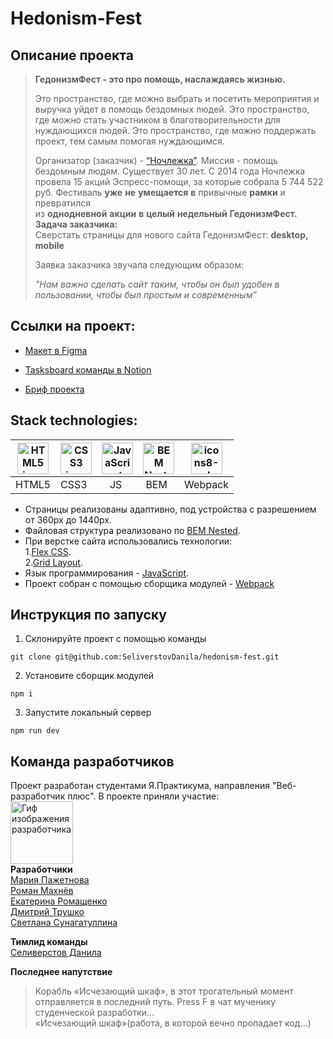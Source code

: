 # Hedonism-Fest

## Описание проекта
>**ГедонизмФест - это про помощь, наслаждаясь жизнью.**
>
> Это пространство, где можно выбрать и посетить мероприятия и выручка уйдет в помощь бездомных людей. 
> Это пространство, где можно стать участником в благотворительности для нуждающихся людей. 
> Это пространство, где можно поддержать проект, тем самым помогая нуждающимся.
>
> Организатор (заказчик) - [“Ночлежка”](https://moscow.homeless.ru/).
> Миссия - помощь бездомным людям. Существует 30 лет.
> С 2014 года Ночлежка провела 15 акций Эспресс-помощи, за которые собрала 5 744 522 руб. 
> Фестиваль **уже** **не** **умещается** **в** привычные **рамки** и превратился из **однодневной** **акции** **в** **целый** **недельный** **ГедонизмФест.**  
>**Задача заказчика:**  
>Сверстать страницы для нового сайта ГедонизмФест: **desktop, mobile**
>
>Заявка заказчика звучала следующим образом:
>
>*"Нам важно сделать сайт таким, чтобы он был удобен в пользовании, чтобы был простым и современным”*
## Ссылки на проект:

* [Макет в Figma](https://www.figma.com/file/c3aY4aPf79ICMTqoC4AKLo/%D0%9D%D0%BE%D1%87%D0%BB%D0%B5%D0%B6%D0%BA%D0%B0-(Polished)?node-id=1990%3A9667&mode=dev)

* [Tasksboard команды в Notion](https://www.notion.so/praktikum/4-52d0e8c824ce47c58488a358bd4a68d5)

* [Бриф проекта](https://www.notion.so/praktikum/e00621ea66de465ca2e38149bb322ab4)

## Stack technologies:
<a href="https://htmlbook.ru/html5"><img src="https://i.ibb.co/gtQd9YB/free-icon-html-5-5968267.png" width="50" height="50" alt = "HTML5 icon"> |  </a><a href="https://htmlbook.ru/css3"><img src="https://i.ibb.co/0ZFNwk7/free-icon-css-3-5968242.png" width="50" height="50" alt = "CSS3 icon"></a> |  <a href="https://developer.mozilla.org/en-US/docs/Web/JavaScript"><img src="https://i.ibb.co/XW2SHkT/free-icon-js-5968292.png" width="50" height="50" alt = "JavaScript icon"></a> |  <a href="https://ru.bem.info/methodology/filestructure/"><img src="https://i.ibb.co/tpVfDYS/bem-icon-132559.png" width="50" height="50" alt = "BEM Nested icon"></a> |  <a href="https://webpack.js.org/"><img src="https://i.ibb.co/7CqRLMX/icons8-webpack-64.png" alt="icons8-webpack-64" width="50" height="50" alt = "Webpack icon"></a>
| --- | --- | --- | --- | --- |
| HTML5 | CSS3 | &nbsp;&nbsp;&nbsp;JS |&nbsp;BEM | Webpack |

* Страницы реализованы адаптивно, под устройства с разрешением от 360px до 1440px.
* Файловая структура реализовано по [BEM Nested](https://ru.bem.info/methodology/filestructure/).
* При верстке сайта использовались технологии:  
1.[Flex CSS](https://developer.mozilla.org/ru/docs/Web/CSS/flex).  
2.[Grid Layout](https://developer.mozilla.org/en-US/docs/Web/CSS/CSS_grid_layout/Basic_concepts_of_grid_layout).
* Язык программирования - [JavaScript](https://developer.mozilla.org/ru/docs/Web/JavaScript).
* Проект собран с помощью сборщика модулей - [Webpack](https://webpack.js.org/)

## Инструкция по запуску
1. Склонируйте проект с помощью команды

```shell
git clone git@github.com:SeliverstovDanila/hedonism-fest.git
```

2. Установите сборщик модулей

```shell
npm i
```

3. Запустите локальный сервер
```shell
npm run dev
```

## Команда разработчиков
Проект разработан студентами Я.Практикума, направления "Веб-разработчик плюс". В проекте приняли участие:  
<img src="https://media.giphy.com/media/v1.Y2lkPTc5MGI3NjExMnVnYWw1NWlwNnFmemgwbjBzamZucjIyYXhtd2w5NnU1YW1yNTR3ZSZlcD12MV9pbnRlcm5hbF9naWZfYnlfaWQmY3Q9cw/M9gbBd9nbDrOTu1Mqx/giphy.gif" width="100" height="100" alt = "Гиф изображения разработчика"/>  
**Разработчики**  
[Мария Пажетнова](https://github.com/nurmy-26)  
[Роман Махнёв](https://github.com/zoomkolol)  
[Екатерина Ромащенко](https://github.com/EkaterinaRomachenko)  
[Дмитрий Трушко](https://github.com/Trushka99)  
[Светлана Сунагатуллина](https://github.com/Svetlana716)

**Тимлид команды**  
[Селиверстов Данила](https://github.com/SeliverstovDanila)

**Последнее напутствие**  
>Корабль «Исчезающий шкаф», в этот трогательный момент отправляется в последний путь. Press F в чат мученику студенческой разработки...  
>«Исчезающий шкаф»(работа, в которой вечно пропадает код...)